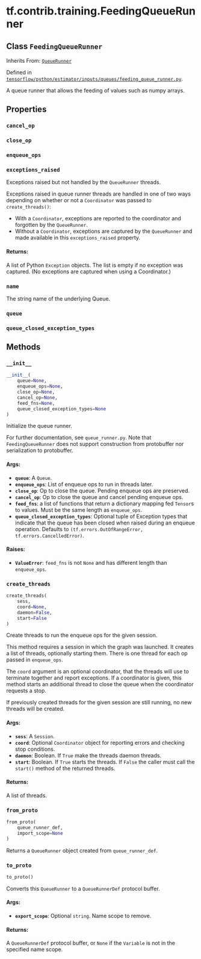 <div itemscope itemtype="http://developers.google.com/ReferenceObject">
<meta itemprop="name" content="tf.contrib.training.FeedingQueueRunner" />
<meta itemprop="property" content="cancel_op"/>
<meta itemprop="property" content="close_op"/>
<meta itemprop="property" content="enqueue_ops"/>
<meta itemprop="property" content="exceptions_raised"/>
<meta itemprop="property" content="name"/>
<meta itemprop="property" content="queue"/>
<meta itemprop="property" content="queue_closed_exception_types"/>
<meta itemprop="property" content="__init__"/>
<meta itemprop="property" content="create_threads"/>
<meta itemprop="property" content="from_proto"/>
<meta itemprop="property" content="to_proto"/>
</div>

# tf.contrib.training.FeedingQueueRunner

## Class `FeedingQueueRunner`

Inherits From: [`QueueRunner`](../../../tf/train/QueueRunner.md)



Defined in [`tensorflow/python/estimator/inputs/queues/feeding_queue_runner.py`](https://www.tensorflow.org/code/tensorflow/python/estimator/inputs/queues/feeding_queue_runner.py).

A queue runner that allows the feeding of values such as numpy arrays.

## Properties

<h3 id="cancel_op"><code>cancel_op</code></h3>



<h3 id="close_op"><code>close_op</code></h3>



<h3 id="enqueue_ops"><code>enqueue_ops</code></h3>



<h3 id="exceptions_raised"><code>exceptions_raised</code></h3>

Exceptions raised but not handled by the `QueueRunner` threads.

Exceptions raised in queue runner threads are handled in one of two ways
depending on whether or not a `Coordinator` was passed to
`create_threads()`:

* With a `Coordinator`, exceptions are reported to the coordinator and
  forgotten by the `QueueRunner`.
* Without a `Coordinator`, exceptions are captured by the `QueueRunner` and
  made available in this `exceptions_raised` property.

#### Returns:

A list of Python `Exception` objects.  The list is empty if no exception
was captured.  (No exceptions are captured when using a Coordinator.)

<h3 id="name"><code>name</code></h3>

The string name of the underlying Queue.

<h3 id="queue"><code>queue</code></h3>



<h3 id="queue_closed_exception_types"><code>queue_closed_exception_types</code></h3>





## Methods

<h3 id="__init__"><code>__init__</code></h3>

``` python
__init__(
    queue=None,
    enqueue_ops=None,
    close_op=None,
    cancel_op=None,
    feed_fns=None,
    queue_closed_exception_types=None
)
```

Initialize the queue runner.

For further documentation, see `queue_runner.py`. Note that
`FeedingQueueRunner` does not support construction from protobuffer nor
serialization to protobuffer.

#### Args:

* <b>`queue`</b>: A `Queue`.
* <b>`enqueue_ops`</b>: List of enqueue ops to run in threads later.
* <b>`close_op`</b>: Op to close the queue. Pending enqueue ops are preserved.
* <b>`cancel_op`</b>: Op to close the queue and cancel pending enqueue ops.
* <b>`feed_fns`</b>: a list of functions that return a dictionary mapping fed
    `Tensor`s to values. Must be the same length as `enqueue_ops`.
* <b>`queue_closed_exception_types`</b>: Optional tuple of Exception types that
    indicate that the queue has been closed when raised during an enqueue
    operation.  Defaults to
    `(tf.errors.OutOfRangeError, tf.errors.CancelledError)`.


#### Raises:

* <b>`ValueError`</b>: `feed_fns` is not `None` and has different length than
    `enqueue_ops`.

<h3 id="create_threads"><code>create_threads</code></h3>

``` python
create_threads(
    sess,
    coord=None,
    daemon=False,
    start=False
)
```

Create threads to run the enqueue ops for the given session.

This method requires a session in which the graph was launched.  It creates
a list of threads, optionally starting them.  There is one thread for each
op passed in `enqueue_ops`.

The `coord` argument is an optional coordinator, that the threads will use
to terminate together and report exceptions.  If a coordinator is given,
this method starts an additional thread to close the queue when the
coordinator requests a stop.

If previously created threads for the given session are still running, no
new threads will be created.

#### Args:

* <b>`sess`</b>: A `Session`.
* <b>`coord`</b>: Optional `Coordinator` object for reporting errors and checking
    stop conditions.
* <b>`daemon`</b>: Boolean.  If `True` make the threads daemon threads.
* <b>`start`</b>: Boolean.  If `True` starts the threads.  If `False` the
    caller must call the `start()` method of the returned threads.


#### Returns:

A list of threads.

<h3 id="from_proto"><code>from_proto</code></h3>

``` python
from_proto(
    queue_runner_def,
    import_scope=None
)
```

Returns a `QueueRunner` object created from `queue_runner_def`.

<h3 id="to_proto"><code>to_proto</code></h3>

``` python
to_proto()
```

Converts this `QueueRunner` to a `QueueRunnerDef` protocol buffer.

#### Args:

* <b>`export_scope`</b>: Optional `string`. Name scope to remove.


#### Returns:

A `QueueRunnerDef` protocol buffer, or `None` if the `Variable` is not in
the specified name scope.



